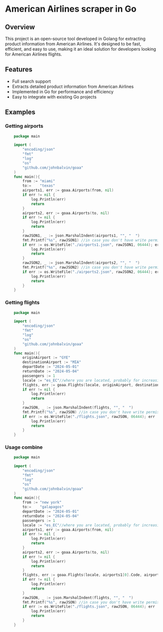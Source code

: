 # American Airlines scraper in Go

## Overview
This project is an open-source tool developed in Golang for extracting product information from American Airlines. It's designed to be fast, efficient, and easy to use, making it an ideal solution for developers looking for American Airlines flights.

## Features
- Full search support
- Extracts detailed product information from American Airlines
- Implemented in Go for performance and efficiency
- Easy to integrate with existing Go projects

## Examples

### Getting airports

```Go
    package main

    import (
        "encoding/json"
        "fmt"
        "log"
        "os"
        "github.com/johnbalvin/goaa"
    )
    func main(){
        from := "miami"
        to:=    "texas"
        airports1, err := goaa.Airports(from, nil)
        if err != nil {
            log.Println(err)
            return
        }
        airports2, err := goaa.Airports(to, nil)
        if err != nil {
            log.Println(err)
            return
        }
        rawJSON1, _ := json.MarshalIndent(airports1, "", "  ")
        fmt.Printf("%s", rawJSON1) //in case you don't have write permisions
        if err := os.WriteFile("./airports1.json", rawJSON1, 06444); err != nil {
            log.Println(err)
            return
        }
        rawJSON2, _ := json.MarshalIndent(airports2, "", "  ")
        fmt.Printf("%s", rawJSON2) //in case you don't have write permisions
        if err := os.WriteFile("./airports2.json", rawJSON2, 06444); err != nil {
            log.Println(err)
            return
        }
    }
```

### Getting flights
```Go
    package main

    import (
        "encoding/json"
        "fmt"
        "log"
        "os"
        "github.com/johnbalvin/goaa"
    )
    func main(){
        originAirport := "GYE"
        destinationAirport := "MIA"
        departDate := "2024-05-01"
        returnDate := "2024-05-04"
        passengers := 1
        locale := "es_EC"//where you are located, probably for increasing the price or is just for statistics, I DON'T KNOW, do not say that I said this field is for incresing the price, it's jut a theory
        flights, err := goaa.Flights(locale, originAirport, destinationAirport, departDate, returnDate, passengers, nil)
        if err != nil {
            log.Println(err)
            return
        }
        rawJSON, _ := json.MarshalIndent(flights, "", "  ")
        fmt.Printf("%s", rawJSON) //in case you don't have write permisions
        if err := os.WriteFile("./flights.json", rawJSON, 06444); err != nil {
            log.Println(err)
            return
        }
    }
```

### Usage combine

```Go
    package main

    import (
        "encoding/json"
        "fmt"
        "log"
        "os"
        "github.com/johnbalvin/goaa"
    )
    func main(){
        from := "new york"
        to:=    "galapagos"
        departDate := "2024-05-01"
        returnDate := "2024-05-04"
        passengers := 1
        locale := "es_EC"//where you are located, probably for increasing the price or is just for statistics, I DON'T KNOW, do not say that I said this field is for incresing the price, it's jut a theory
        airports1, err := goaa.Airports(from, nil)
        if err != nil {
            log.Println(err)
            return
        }
        airports2, err := goaa.Airports(to, nil)
        if err != nil {
            log.Println(err)
            return
        }
        flights, err := goaa.Flights(locale, airports1[0].Code, airports2[0].Code, departDate, returnDate, passengers, nil)
        if err != nil {
            log.Println(err)
            return
        }
        rawJSON, _ := json.MarshalIndent(flights, "", "  ")
        fmt.Printf("%s", rawJSON) //in case you don't have write permisions
        if err := os.WriteFile("./flights.json", rawJSON, 06444); err != nil {
            log.Println(err)
            return
        }
    }
```